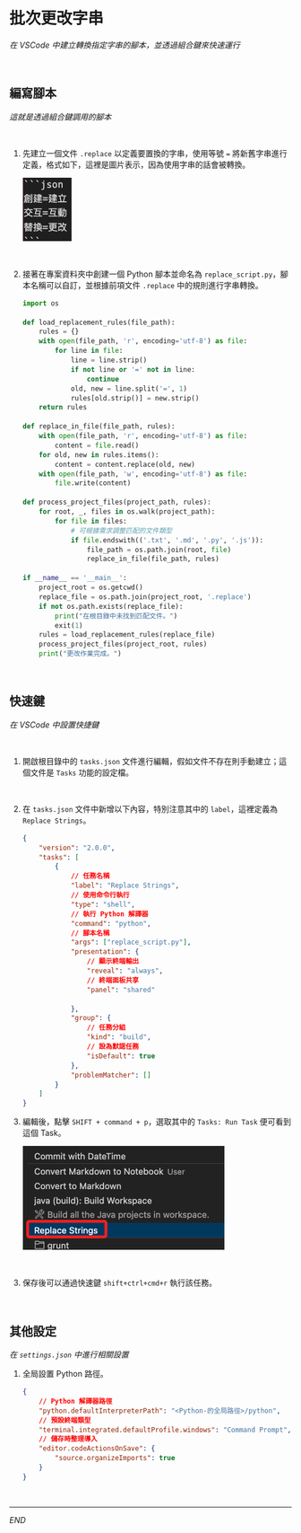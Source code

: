 # 批次更改字串

_在 VSCode 中建立轉換指定字串的腳本，並透過組合鍵來快速運行_

<br>

## 編寫腳本

_這就是透過組合鍵調用的腳本_

<br>

1. 先建立一個文件 `.replace` 以定義要置換的字串，使用等號 `=` 將新舊字串進行定義，格式如下，這裡是圖片表示，因為使用字串的話會被轉換。

    ![](images/img_9901.png)

<br>

2. 接著在專案資料夾中創建一個 Python 腳本並命名為 `replace_script.py`，腳本名稱可以自訂，並根據前項文件 `.replace` 中的規則進行字串轉換。

    ```python
    import os

    def load_replacement_rules(file_path):
        rules = {}
        with open(file_path, 'r', encoding='utf-8') as file:
            for line in file:
                line = line.strip()
                if not line or '=' not in line:
                    continue
                old, new = line.split('=', 1)
                rules[old.strip()] = new.strip()
        return rules

    def replace_in_file(file_path, rules):
        with open(file_path, 'r', encoding='utf-8') as file:
            content = file.read()
        for old, new in rules.items():
            content = content.replace(old, new)
        with open(file_path, 'w', encoding='utf-8') as file:
            file.write(content)

    def process_project_files(project_path, rules):
        for root, _, files in os.walk(project_path):
            for file in files:
                # 可根據需求調整匹配的文件類型
                if file.endswith(('.txt', '.md', '.py', '.js')):
                    file_path = os.path.join(root, file)
                    replace_in_file(file_path, rules)

    if __name__ == '__main__':
        project_root = os.getcwd()
        replace_file = os.path.join(project_root, '.replace')
        if not os.path.exists(replace_file):
            print("在根目錄中未找到匹配文件。")
            exit(1)
        rules = load_replacement_rules(replace_file)
        process_project_files(project_root, rules)
        print("更改作業完成。")
    ```

<br>

## 快速鍵

_在 VSCode 中設置快捷鍵_

<br>

1. 開啟根目錄中的 `tasks.json` 文件進行編輯，假如文件不存在則手動建立；這個文件是 `Tasks` 功能的設定檔。

<br>

2. 在 `tasks.json` 文件中新增以下內容，特別注意其中的 `label`，這裡定義為 `Replace Strings`。

    ```json
    {
        "version": "2.0.0",
        "tasks": [
            {
                // 任務名稱
                "label": "Replace Strings",
                // 使用命令行執行
                "type": "shell",
                // 執行 Python 解譯器
                "command": "python",
                // 腳本名稱
                "args": ["replace_script.py"],
                "presentation": {
                    // 顯示終端輸出
                    "reveal": "always",
                    // 終端面板共享
                    "panel": "shared"

                },
                "group": {
                    // 任務分組
                    "kind": "build",
                    // 設為默認任務
                    "isDefault": true
                },
                "problemMatcher": []
            }
        ]
    }
    ```

3. 編輯後，點擊 `SHIFT + command + p`，選取其中的 `Tasks: Run Task` 便可看到這個 Task。

    ![](images/img_9902.png)

<br>

3. 保存後可以通過快速鍵 `shift+ctrl+cmd+r` 執行該任務。

<br>

## 其他設定

_在 `settings.json` 中進行相關設置_

1. 全局設置 Python 路徑。

    ```json
    {
        // Python 解譯器路徑
        "python.defaultInterpreterPath": "<Python-的全局路徑>/python",
        // 預設終端類型
        "terminal.integrated.defaultProfile.windows": "Command Prompt",
        // 儲存時整理導入
        "editor.codeActionsOnSave": {
            "source.organizeImports": true
        }
    }
    ```

<br>

___

_END_